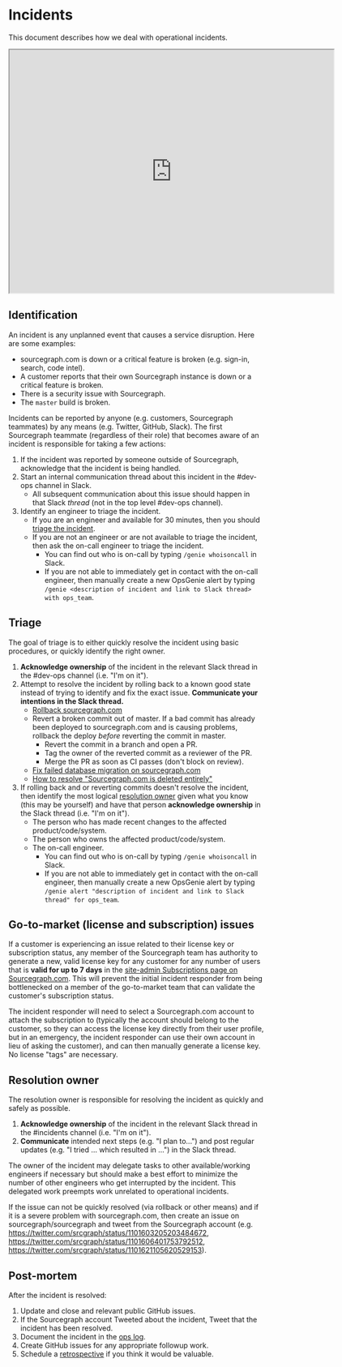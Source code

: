 # Incidents

This document describes how we deal with operational incidents.

<iframe src="https://drive.google.com/file/d/1kTZ-_N1ulx9Kf0vZyn5BWTrtipbvN9jH/preview" width="640" height="480"></iframe>

## Identification

An incident is any unplanned event that causes a service disruption. Here are some examples:

- sourcegraph.com is down or a critical feature is broken (e.g. sign-in, search, code intel).
- A customer reports that their own Sourcegraph instance is down or a critical feature is broken.
- There is a security issue with Sourcegraph.
- The `master` build is broken.

Incidents can be reported by anyone (e.g. customers, Sourcegraph teammates) by any means (e.g. Twitter, GitHub, Slack). The first Sourcegraph teammate (regardless of their role) that becomes aware of an incident is responsible for taking a few actions:

1. If the incident was reported by someone outside of Sourcegraph, acknowledge that the incident is being handled.
2. Start an internal communication thread about this incident in the #dev-ops channel in Slack.
    - All subsequent communication about this issue should happen in that Slack _thread_ (not in the top level #dev-ops channel).
3. Identify an engineer to triage the incident.
    - If you are an engineer and available for 30 minutes, then you should [triage the incident](#triage).
    - If you are not an engineer or are not available to triage the incident, then ask the on-call engineer to triage the incident.
        - You can find out who is on-call by typing `/genie whoisoncall` in Slack.
        - If you are not able to immediately get in contact with the on-call engineer, then manually create a new OpsGenie alert by typing `/genie <description of incident and link to Slack thread> with ops_team`.

## Triage

The goal of triage is to either quickly resolve the incident using basic procedures, or quickly identify the right owner.

1. **Acknowledge ownership** of the incident in the relevant Slack thread in the #dev-ops channel (i.e. "I'm on it").
2. Attempt to resolve the incident by rolling back to a known good state instead of trying to identify and fix the exact issue. **Communicate your intentions in the Slack thread.**
    - [Rollback sourcegraph.com](https://github.com/sourcegraph/deploy-sourcegraph-dot-com/blob/release/README.info.md#how-to-rollback-sourcegraphcom)
    - Revert a broken commit out of master. If a bad commit has already been deployed to sourcegraph.com and is causing problems, rollback the deploy _before_ reverting the commit in master.
        - Revert the commit in a branch and open a PR.
        - Tag the owner of the reverted commit as a reviewer of the PR.
        - Merge the PR as soon as CI passes (don't block on review).
    - [Fix failed database migration on sourcegraph.com](https://github.com/sourcegraph/sourcegraph/tree/master/migrations#dirty-db-schema)
    - [How to resolve "Sourcegraph.com is deleted entirely"](incident_dotcom_deleted_entirely.md)
3. If rolling back and or reverting commits doesn't resolve the incident, then identify the most logical [resolution owner](#ownership) given what you know (this may be yourself) and have that person **acknowledge ownership** in the Slack thread (i.e. "I'm on it").
    - The person who has made recent changes to the affected product/code/system.
    - The person who owns the affected product/code/system.
    - The on-call engineer.
        - You can find out who is on-call by typing `/genie whoisoncall` in Slack.
        - If you are not able to immediately get in contact with the on-call engineer, then manually create a new OpsGenie alert by typing `/genie alert "description of incident and link to Slack thread" for ops_team`.

## Go-to-market (license and subscription) issues

If a customer is experiencing an issue related to their license key or subscription status, any member of the Sourcegraph team has authority to generate a new, valid license key for any customer for any number of users that is **valid for up to 7 days** in the [site-admin Subscriptions page on Sourcegraph.com](https://sourcegraph.com/site-admin/dotcom/product/subscriptions). This will prevent the initial incident responder from being bottlenecked on a member of the go-to-market team that can validate the customer's subscription status.

The incident responder will need to select a Sourcegraph.com account to attach the subscription to (typically the account should belong to the customer, so they can access the license key directly from their user profile, but in an emergency, the incident responder can use their own account in lieu of asking the customer), and can then manually generate a license key. No license "tags" are necessary.

## Resolution owner

The resolution owner is responsible for resolving the incident as quickly and safely as possible.

1. **Acknowledge ownership** of the incident in the relevant Slack thread in the #incidents channel (i.e. "I'm on it").
2. **Communicate** intended next steps (e.g. "I plan to...") and post regular updates (e.g. "I tried ... which resulted in ...") in the Slack thread.

The owner of the incident may delegate tasks to other available/working engineers if necessary but should make a best effort to minimize the number of other engineers who get interrupted by the incident. This delegated work preempts work unrelated to operational incidents.

If the issue can not be quickly resolved (via rollback or other means) and if it is a severe problem with sourcegraph.com, then create an issue on sourcegraph/sourcegraph and tweet from the Sourcegraph account (e.g. https://twitter.com/srcgraph/status/1101603205203484672, https://twitter.com/srcgraph/status/1101606401753792512, https://twitter.com/srcgraph/status/1101621105620529153).

## Post-mortem

After the incident is resolved:

1. Update and close and relevant public GitHub issues.
1. If the Sourcegraph account Tweeted about the incident, Tweet that the incident has been resolved.
1. Document the incident in the [ops log](https://docs.google.com/document/d/1dtrOHs5STJYKvyjigL1kMm6u-W0mlyRSyVxPfKIOfEw/edit).
1. Create GitHub issues for any appropriate followup work.
1. Schedule a [retrospective](../../retrospectives/index.md) if you think it would be valuable.

